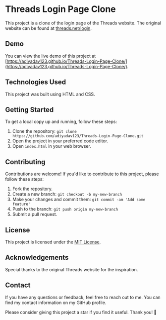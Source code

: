 # Threads Login Page Clone

This project is a clone of the login page of the Threads website. The original website can be found at [threads.net/login](https://threads.net/login).

## Demo

You can view the live demo of this project at [https://adiyadav123.github.io/Threads-Login-Page-Clone/](https://adiyadav123.github.io/Threads-Login-Page-Clone/).

## Technologies Used

This project was built using HTML and CSS.

## Getting Started

To get a local copy up and running, follow these steps:

1. Clone the repository: `git clone https://github.com/adiyadav123/Threads-Login-Page-Clone.git`
2. Open the project in your preferred code editor.
3. Open `index.html` in your web browser.

## Contributing

Contributions are welcome! If you'd like to contribute to this project, please follow these steps:

1. Fork the repository.
2. Create a new branch: `git checkout -b my-new-branch`
3. Make your changes and commit them: `git commit -am 'Add some feature'`
4. Push to the branch: `git push origin my-new-branch`
5. Submit a pull request.

## License

This project is licensed under the [MIT License](LICENSE).

## Acknowledgements

Special thanks to the original Threads website for the inspiration.

## Contact

If you have any questions or feedback, feel free to reach out to me. You can find my contact information on my GitHub profile.

Please consider giving this project a star if you find it useful. Thank you! 🤍
